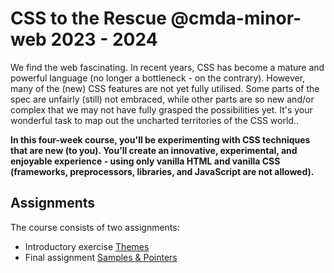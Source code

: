 # CSS to the Rescue @cmda-minor-web 2023 - 2024

We find the web fascinating. In recent years, CSS has become a mature and powerful language (no longer a bottleneck - on the contrary). However, many of the (new) CSS features are not yet fully utilised. Some parts of the spec are unfairly (still) not embraced, while other parts are so new and/or complex that we may not have fully grasped the possibilities yet. It's your wonderful task to map out the uncharted territories of the CSS world..

**In this four-week course, you'll be experimenting with CSS techniques that are new (to you). You’ll create an innovative, experimental, and enjoyable experience - using only vanilla HTML and vanilla CSS (frameworks, preprocessors, libraries, and JavaScript are not allowed).**

## Assignments
The course consists of two assignments:
- Introductory exercise [Themes](themas.html)
- Final assignment [Samples & Pointers](samples.html)